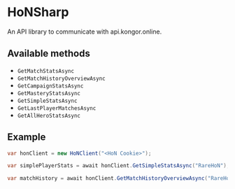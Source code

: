 # HoNSharp

An API library to communicate with api.kongor.online.

## Available methods

* `GetMatchStatsAsync`
* `GetMatchHistoryOverviewAsync`
* `GetCampaignStatsAsync`
* `GetMasteryStatsAsync`
* `GetSimpleStatsAsync`
* `GetLastPlayerMatchesAsync`
* `GetAllHeroStatsAsync`

## Example

```csharp
var honClient = new HoNClient("<HoN Cookie>");

var simplePlayerStats = await honClient.GetSimpleStatsAsync("RareHoN");

var matchHistory = await honClient.GetMatchHistoryOverviewAsync("RareHoN", Map.Midwars);
```
